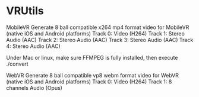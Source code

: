 # VRUtils

MobileVR
Generate 8 ball compatible x264 mp4 format video for MobileVR (native iOS and Android platforms)
Track 0: Video (H264)
Track 1: Stereo Audio (AAC)
Track 2: Stereo Audio (AAC)
Track 3: Stereo Audio (AAC)
Track 4: Stereo Audio (AAC)

Under Mac or linux, make sure FFMPEG is fully installed, then execute
./convert

WebVR
Generate 8 ball compatible vp8 webm format video for WebVR (native iOS and Android platforms)
Track 0: Video (H264)
Track 1: 8 channels Audio (Opus)

